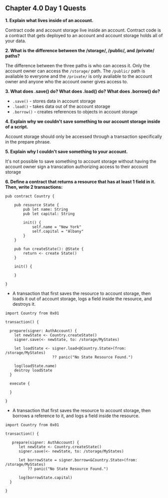 ## Chapter 4.0 Day 1 Quests

**1. Explain what lives inside of an account.**

Contract code and account storage live inside an account. Contract code is a contract that gets deployed to an account and account storage holds all of your data.

**2. What is the difference between the /storage/, /public/, and /private/ paths?**

The difference between the three paths is who can access it. Only the account owner can access the `/storage/` path. The `/public/` path is avaliable to everyone and the `/private/` is only avaliable to the account owner and anyone who the account owner gives access to.

**3. What does .save() do? What does .load() do? What does .borrow() do?**
  * `.save()` - stores data in account storage
  * `.load()` - takes data out of the account storage
  * `.borrow()` - creates references to objects in account storage

**4. Explain why we couldn't save something to our account storage inside of a script.**

Account storage should only be accessed through a transaction specifically in the prepare phrase.

**5. Explain why I couldn't save something to your account.**

It's not possible to save something to account storage without having the account owner sign a transcation authorizing access to their account storage

**6. Define a contract that returns a resource that has at least 1 field in it. Then, write 2 transactions:**

```cadence
pub contract Country {

    pub resource State {
        pub let name: String
        pub let capital: String

        init() {
            self.name = "New York"
            self.capital = "Albany"
        }
    }

    pub fun createState(): @State {
        return <- create State()
    }
    
    init() {
    
    }

}
```

  * A transaction that first saves the resource to account storage, then loads it out of account storage, logs a field inside the resource, and destroys it.
  
```cadence
import Country from 0x01

transaction() {

  prepare(signer: AuthAccount) {
    let newState <- Country.createState()
    signer.save(<- newState, to: /storage/MyStates)
    
    let loadState <- signer.load<@Country.State>(from: /storage/MyStates)
                     ?? panic("No State Resource Found.")
    
    log(loadState.name)
    destroy loadState
  }

  execute {
  
  }

}
```

  * A transaction that first saves the resource to account storage, then borrows a reference to it, and logs a field inside the resource.
```cadence
import Country from 0x01

transaction() {

   prepare(signer: AuthAccount) {
      let newState <- Country.createState()
      signer.save(<- newState, to: /storage/MyStates)
        
      let borrowState = signer.borrow<&Country.State>(from: /storage/MyStates)
          ?? panic("No State Resource Found.")

      log(borrowState.capital)
  }

}
```

